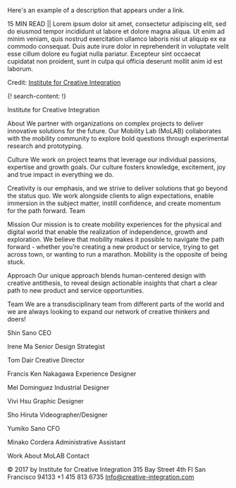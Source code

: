 Here's an example of a description that appears under a link.

15 MIN READ || Lorem ipsum dolor sit amet, consectetur adipiscing elit, sed do eiusmod tempor incididunt ut labore et dolore magna aliqua. Ut enim ad minim veniam, quis nostrud exercitation ullamco laboris nisi ut aliquip ex ea commodo consequat. Duis aute irure dolor in reprehenderit in voluptate velit esse cillum dolore eu fugiat nulla pariatur. Excepteur sint occaecat cupidatat non proident, sunt in culpa qui officia deserunt mollit anim id est laborum.

Credit: [Institute for Creative Integration](https://www.creative-integration.com/)

{! search-content: !}


Institute for Creative Integration

About
We partner with organizations on complex projects to deliver innovative solutions for the future.
Our Mobility Lab (MoLAB) collaborates with the mobility community to explore bold questions through experimental research and prototyping.


Culture
We work on project teams that leverage our individual passions, expertise and growth goals. Our culture fosters knowledge, excitement, joy and true impact in everything we do.

Creativity is our emphasis, and we strive to deliver solutions that go beyond the status quo. We work alongside clients to align expectations, enable immersion in the subject matter, instill confidence, and create momentum for the path forward.
Team

Mission
Our mission is to create mobility experiences for the physical and digital world that enable the realization of independence, growth and exploration. We believe that mobility makes it possible to navigate the path forward - whether you’re creating a new product or service, trying to get across town, or wanting to run a marathon. Mobility is the opposite of being stuck.


Approach
Our unique approach blends human-centered design with creative antithesis, to reveal design actionable insights that chart a clear path to new product and service opportunities.



Team
We are a transdisciplinary team from different parts of the world and we are always looking to expand our network of creative thinkers and doers!

Shin Sano
CEO

Irene Ma
Senior Design Strategist

Tom Dair
Creative Director

Francis Ken Nakagawa
Experience Designer

Mel Dominguez
Industrial Designer

Vivi Hsu
Graphic Designer

Sho Hiruta
Videographer/Designer

Yumiko Sano
CFO

Minako Cordera
Administrative Assistant



Work
About
MoLAB
Contact


© 2017 by Institute for Creative Integration
315 Bay Street 4th Fl San Francisco 94133
+1 415 813 6735
Info@creative-integration.com
